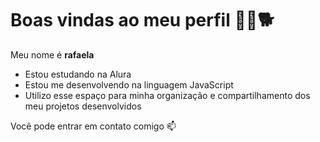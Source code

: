 # Boas vindas ao meu perfil 💙💙🐕

Meu nome é **rafaela**

- Estou estudando na Alura
- Estou me desenvolvendo na linguagem JavaScript
- Utilizo esse espaço para minha organização e compartilhamento dos meu projetos desenvolvidos

Você pode entrar em contato comigo 📫
